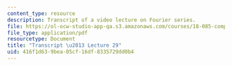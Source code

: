 ```yaml
---
content_type: resource
description: Transcript of a video lecture on Fourier series.
file: https://ol-ocw-studio-app-qa.s3.amazonaws.com/courses/18-085-computational-science-and-engineering-i-fall-2008/416f1d639bea05cf16df8335729dd0b4_18-085F08-L29.pdf
file_type: application/pdf
resourcetype: Document
title: "Transcript \u2013 Lecture 29"
uid: 416f1d63-9bea-05cf-16df-8335729dd0b4
---
```

